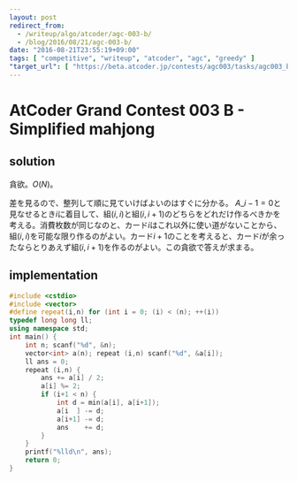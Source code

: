 ```yaml
---
layout: post
redirect_from:
  - /writeup/algo/atcoder/agc-003-b/
  - /blog/2016/08/21/agc-003-b/
date: "2016-08-21T23:55:19+09:00"
tags: [ "competitive", "writeup", "atcoder", "agc", "greedy" ]
"target_url": [ "https://beta.atcoder.jp/contests/agc003/tasks/agc003_b" ]
---
```


# AtCoder Grand Contest 003 B - Simplified mahjong

## solution

貪欲。$O(N)$。

差を見るので、整列して順に見ていけばよいのはすぐに分かる。
$A\_{i-1} = 0$と見なせるとき$i$に着目して、組$(i, i)$と組$(i, i+1)$のどちらをどれだけ作るべきかを考える。消費枚数が同じなのと、カード$i$はこれ以外に使い道がないことから、組$(i, i)$を可能な限り作るのがよい。カード$i+1$のことを考えると、カード$i$が余ったならとりあえず組$(i, i+1)$を作るのがよい。この貪欲で答えが求まる。

## implementation

``` c++
#include <cstdio>
#include <vector>
#define repeat(i,n) for (int i = 0; (i) < (n); ++(i))
typedef long long ll;
using namespace std;
int main() {
    int n; scanf("%d", &n);
    vector<int> a(n); repeat (i,n) scanf("%d", &a[i]);
    ll ans = 0;
    repeat (i,n) {
        ans += a[i] / 2;
        a[i] %= 2;
        if (i+1 < n) {
            int d = min(a[i], a[i+1]);
            a[i  ] -= d;
            a[i+1] -= d;
            ans    += d;
        }
    }
    printf("%lld\n", ans);
    return 0;
}
```
